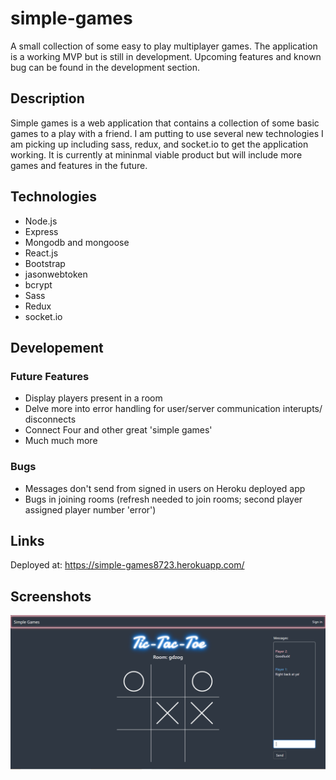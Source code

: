 # simple-games
A small collection of some easy to play multiplayer games. The application is a working MVP but is still in development. Upcoming features and known bug can be found in the development section.

## Description
Simple games is a web application that contains a collection of some basic games to a play with a friend. I am putting to use several new technologies I am picking up including sass, redux, and <span>socket.</spann>io to get the application working. It is currently at mininmal viable product but will include more games and features in the future.

## Technologies
* Node.js
* Express
* Mongodb and mongoose
* React.js
* Bootstrap
* jasonwebtoken
* bcrypt
* Sass
* Redux
* <span>socket.</spann>io

## Developement
### Future Features
* Display players present in a room
* Delve more into error handling for user/server communication interupts/ disconnects
* Connect Four and other great 'simple games'
* Much much more
### Bugs
* Messages don't send from signed in users on Heroku deployed app
* Bugs in joining rooms (refresh needed to join rooms; second player assigned player number 'error')

## Links
Deployed at:  https://simple-games8723.herokuapp.com/

## Screenshots
![Screen Shot](./ScreenShots/tictactoeScreenShot.PNG)
